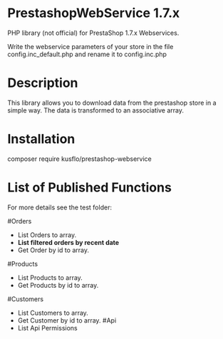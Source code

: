 # PrestashopWebService 1.7.x
PHP library (not official) for PrestaShop 1.7.x Webservices.

Write the webservice parameters of your store in the file config.inc_default.php and rename it to config.inc.php

# Description
This library allows you to download data from the prestashop store in a simple way. 
The data is transformed to an associative array.

# Installation
composer require kusflo/prestashop-webservice

# List of Published Functions
For more details see the test folder:

#Orders
- List Orders to array.
- **List filtered orders by recent date**
- Get Order by id to array.

#Products
- List Products to array.
- Get Products by id to array.

#Customers
- List Customers to array.
- Get Customer by id to array.
#Api
- List Api Permissions
